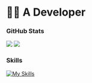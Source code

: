 # 🧑‍💻 A Developer
<h3>GitHub Stats</h3>

[![](https://github-readme-stats.vercel.app/api?username=thebjoredcraft&show_icons=true&theme=tokyonight&hide_border=true&locale=en)](https://github.com/thebjoredcraft)
[![](https://github-readme-streak-stats.herokuapp.com/?user=thebjoredcraft&theme=material-palenight)](https://github.com/thebjoredcraft)

<h3>Skills</h3>

[![My Skills](https://skillicons.dev/icons?i=java,kotlin,github,gradle,maven,idea,vscode&theme=dark)](https://skillicons.dev)
